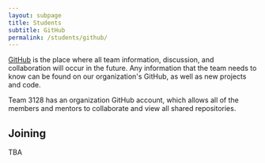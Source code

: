 ```yaml
---
layout: subpage
title: Students
subtitle: GitHub
permalink: /students/github/
---
```


[GitHub](http://github.com) is the place where all team information, discussion, and collaboration will occur in the future. Any information that the team needs to know can be found on our organization's GitHub, as well as new projects and code.

Team 3128 has an organization GitHub account, which allows all of the members and mentors to collaborate and view all shared repositories.

## Joining

TBA

<br>
<br>

